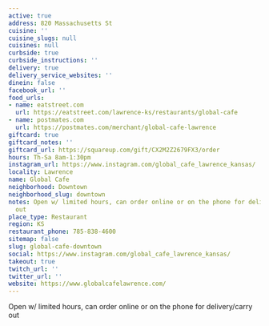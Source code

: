 ```yaml
---
active: true
address: 820 Massachusetts St
cuisine: ''
cuisine_slugs: null
cuisines: null
curbside: true
curbside_instructions: ''
delivery: true
delivery_service_websites: ''
dinein: false
facebook_url: ''
food_urls:
- name: eatstreet.com
  url: https://eatstreet.com/lawrence-ks/restaurants/global-cafe
- name: postmates.com
  url: https://postmates.com/merchant/global-cafe-lawrence
giftcard: true
giftcard_notes: ''
giftcard_url: https://squareup.com/gift/CX2M2Z2679FX3/order
hours: Th-Sa 8am-1:30pm
instagram_url: https://www.instagram.com/global_cafe_lawrence_kansas/
locality: Lawrence
name: Global Cafe
neighborhood: Downtown
neighborhood_slug: downtown
notes: Open w/ limited hours, can order online or on the phone for delivery/carry
  out
place_type: Restaurant
region: KS
restaurant_phone: 785-838-4600
sitemap: false
slug: global-cafe-downtown
social: https://www.instagram.com/global_cafe_lawrence_kansas/
takeout: true
twitch_url: ''
twitter_url: ''
website: https://www.globalcafelawrence.com/
---
```


Open w/ limited hours, can order online or on the phone for delivery/carry out